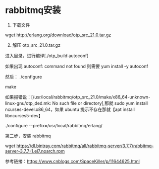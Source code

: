 # rabbitmq安装

1. 下载文件

wget http://erlang.org/download/otp_src_21.0.tar.gz

2. 解压 otp_src_21.0.tar.gz 

进入目录，进行编译[./otp_build autoconf]

如果出现 autoconf: command not found 则需要 yum install -y autoconf

然后： ./configure

make

如果报错说：[/usr/local/rabbitmq/otp_src_21.0/make/x86_64-unknown-linux-gnu/otp_ded.mk: No such file or directory],那就 sudo yum install ncurses-devel.x86_64，如果 ubuntu 提示不存在那就【apt install libncurses5-dev】

./configure --prefix=/usr/local/rabbitmq/erlang/


第二步，安装 rabbitmq

wget https://dl.bintray.com/rabbitmq/all/rabbitmq-server/3.7.7/rabbitmq-server-3.7.7-1.el7.noarch.rpm

















参考链接：https://www.cnblogs.com/SpaceKiller/p/11644625.html


